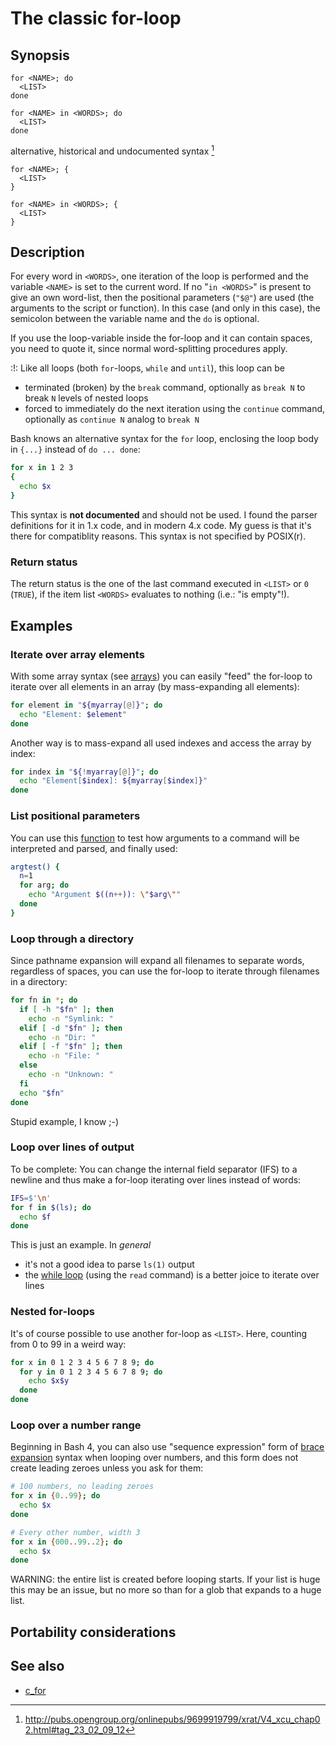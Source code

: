 # The classic for-loop

## Synopsis

    for <NAME>; do
      <LIST>
    done

    for <NAME> in <WORDS>; do
      <LIST>
    done

alternative, historical and undocumented syntax [^1]

    for <NAME>; {
      <LIST>
    }

    for <NAME> in <WORDS>; {
      <LIST>
    }

## Description

For every word in `<WORDS>`, one iteration of the loop is performed and
the variable `<NAME>` is set to the current word. If no "`in <WORDS>`"
is present to give an own word-list, then the positional parameters
(`"$@"`) are used (the arguments to the script or function). In this
case (and only in this case), the semicolon between the variable name
and the `do` is optional.

If you use the loop-variable inside the for-loop and it can contain
spaces, you need to quote it, since normal word-splitting procedures
apply.

:!: Like all loops (both `for`-loops, `while` and `until`), this loop
can be

-   terminated (broken) by the `break` command, optionally as `break N`
    to break `N` levels of nested loops
-   forced to immediately do the next iteration using the `continue`
    command, optionally as `continue N` analog to `break N`

Bash knows an alternative syntax for the `for` loop, enclosing the loop
body in `{...}` instead of `do ... done`:

``` bash
for x in 1 2 3
{
  echo $x
}
```

This syntax is **not documented** and should not be used. I found the
parser definitions for it in 1.x code, and in modern 4.x code. My guess
is that it's there for compatiblity reasons. This syntax is not
specified by POSIX(r).

### Return status

The return status is the one of the last command executed in `<LIST>` or
`0` (`TRUE`), if the item list `<WORDS>` evaluates to nothing (i.e.:
"is empty"!).

## Examples

### Iterate over array elements

With some array syntax (see [arrays](../../syntax/arrays.md)) you can easily
"feed" the for-loop to iterate over all elements in an array (by
mass-expanding all elements):

``` bash
for element in "${myarray[@]}"; do
  echo "Element: $element"
done
```

Another way is to mass-expand all used indexes and access the array by
index:

``` bash
for index in "${!myarray[@]}"; do
  echo "Element[$index]: ${myarray[$index]}"
done
```

### List positional parameters

You can use this
[function](../../syntax/basicgrammar.md#shell_function_definitions) to test how
arguments to a command will be interpreted and parsed, and finally used:

``` bash
argtest() {
  n=1
  for arg; do
    echo "Argument $((n++)): \"$arg\""
  done
}
```

### Loop through a directory

Since pathname expansion will expand all filenames to separate words,
regardless of spaces, you can use the for-loop to iterate through
filenames in a directory:

``` bash
for fn in *; do
  if [ -h "$fn" ]; then
    echo -n "Symlink: "
  elif [ -d "$fn" ]; then
    echo -n "Dir: "
  elif [ -f "$fn" ]; then
    echo -n "File: "
  else
    echo -n "Unknown: "
  fi
  echo "$fn"
done
```

Stupid example, I know ;-)

### Loop over lines of output

To be complete: You can change the internal field separator (IFS) to a
newline and thus make a for-loop iterating over lines instead of words:

``` bash
IFS=$'\n'
for f in $(ls); do
  echo $f
done
```

This is just an example. In *general*

-   it's not a good idea to parse `ls(1)` output
-   the [while loop](../../syntax/ccmd/while_loop.md) (using the `read` command)
    is a better joice to iterate over lines

### Nested for-loops

It's of course possible to use another for-loop as `<LIST>`. Here,
counting from 0 to 99 in a weird way:

``` bash
for x in 0 1 2 3 4 5 6 7 8 9; do
  for y in 0 1 2 3 4 5 6 7 8 9; do
    echo $x$y
  done
done
```

### Loop over a number range

Beginning in Bash 4, you can also use "sequence expression" form of
[brace expansion](../../syntax/expansion/brace.md) syntax when looping over
numbers, and this form does not create leading zeroes unless you ask for
them:

``` bash
# 100 numbers, no leading zeroes
for x in {0..99}; do
  echo $x
done
```

``` bash
# Every other number, width 3
for x in {000..99..2}; do
  echo $x
done
```

WARNING: the entire list is created before looping starts. If your list
is huge this may be an issue, but no more so than for a glob that
expands to a huge list.

## Portability considerations

## See also

-   [c_for](../../syntax/ccmd/c_for.md)

[^1]: <http://pubs.opengroup.org/onlinepubs/9699919799/xrat/V4_xcu_chap02.html#tag_23_02_09_12>
